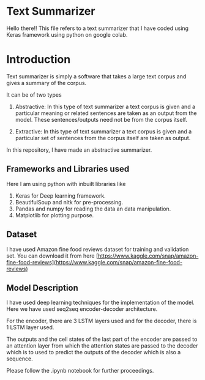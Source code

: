 # Text Summarizer

Hello there!!
This file refers to a text summarizer that I have coded using Keras framework using python on google colab. 

# Introduction

Text summarizer is simply a software that takes a large text corpus and gives a summary of the corpus.

It can be of two types
1) Abstractive: In this type of text summarizer a text corpus is given and a particular meaning or related sentences are taken as an output from the model.
These sentences/outputs need not be from the corpus itself.

2) Extractive:  In this type of text summarizer a text corpus is given and a particular set of sentences from the corpus itself are taken as output.

In this repository, I have made an abstractive summarizer.

## Frameworks and Libraries used

Here I am using python with inbuilt libraries like
1) Keras for Deep learning framework. 
2) BeautifulSoup and nltk for pre-processing.
3) Pandas and numpy for reading the data an data manipulation.
4) Matplotlib for plotting purpose.

## Dataset
 I have used Amazon fine food reviews dataset for training and validation set.
You can download it from here
[https://www.kaggle.com/snap/amazon-fine-food-reviews](https://www.kaggle.com/snap/amazon-fine-food-reviews)

## Model Description

I have used deep learning techniques for the implementation of the model.
Here we have used seq2seq encoder-decoder architecture.

For the encoder, there are 3 LSTM layers used and for the decoder, there is 1 LSTM layer used.

The outputs and the cell states of the last part of the encoder are passed to an attention layer from which the attention states are passed to the decoder which is to used to predict the outputs of the decoder which is also a sequence.

Please follow the .ipynb notebook for further proceedings.
